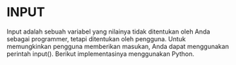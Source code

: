 # INPUT

Input adalah sebuah variabel yang nilainya tidak ditentukan oleh Anda sebagai programmer, tetapi ditentukan oleh pengguna. Untuk memungkinkan pengguna memberikan masukan, Anda dapat menggunakan perintah input(). Berikut implementasinya menggunakan Python.